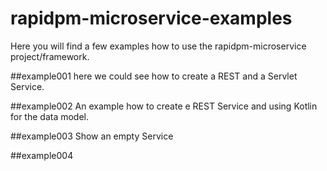 # rapidpm-microservice-examples

Here you will find a few examples how to use the rapidpm-microservice project/framework.

##example001
here we could see how to create a REST and a Servlet Service.

##example002
An example how to create e REST Service and using Kotlin for the data model.

##example003
Show an empty Service

##example004
